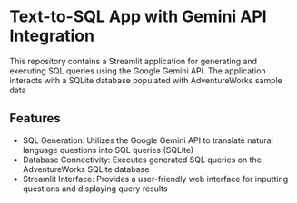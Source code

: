 # Text-to-SQL App with Gemini API Integration
This repository contains a Streamlit application for generating and executing SQL queries using the Google Gemini API. The application interacts with a SQLite database populated with AdventureWorks sample data

## Features
- SQL Generation: Utilizes the Google Gemini API to translate natural language questions into SQL queries (SQLite)
- Database Connectivity: Executes generated SQL queries on the AdventureWorks SQLite database
- Streamlit Interface: Provides a user-friendly web interface for inputting questions and displaying query results